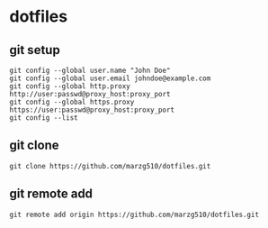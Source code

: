 # dotfiles

## git setup
```
git config --global user.name "John Doe"
git config --global user.email johndoe@example.com
git config --global http.proxy http://user:passwd@proxy_host:proxy_port
git config --global https.proxy https://user:passwd@proxy_host:proxy_port
git config --list
```

## git clone
```
git clone https://github.com/marzg510/dotfiles.git
```

## git remote add
```
git remote add origin https://github.com/marzg510/dotfiles.git
```
